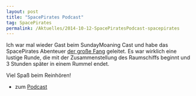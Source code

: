 ```yaml
---
layout: post
title: "SpacePirates Podcast"
tag: SpacePirates
permalink: /Aktuelles/2014-10-12-SpacePiratesPodcast-spacepirates
---
```


Ich war mal wieder Gast beim SundayMoaning Cast und habe das SpacePirates Abenteuer [der große Fang](https://spacepirates.jcgames.de/Abenteuer/Der_große_Fang/) geleitet. Es war wirklich eine lustige Runde, die mit der Zusammenstellung des Raumschiffs beginnt und 3 Stunden später in einem Rummel endet.

Viel Spaß beim Reinhören!

- zum [Podcast](http://sundaymoaning.fracker.de/smc100-spacepirates-der-grose-fang/)
